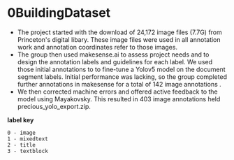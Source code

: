 # 0BuildingDataset

- The project started with the download of 24,172 image files (7.7G) from Princeton's digital libary.  These image files were used in all annotation work and annotation coordinates refer to those images.   
- The group then used makesense.ai to assess project needs and to design the annotation labels and guidelines for each label.  We used those initial annotations to to fine-tune a Yolov5 model on the document segment labels. Initial performance was lacking, so the group completed further annotations in makesense for a total of 142 image annotations .  
- We then corrected machine errors and offered active feedback to the model using Mayakovsky.  This resulted in 403 image annotations held precious_yolo_export.zip. 

__label key__ 
```
0 - image
1 - mixedtext
2 - title
3 - textblock
```
